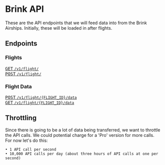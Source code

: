 # Brink API

These are the API endpoints that we will feed data into from the Brink Airships. Initially, these will be loaded in after flights.

## Endpoints

### Flights
[<kbd>GET</kbd> `/v1/flight/`](docs/v1/flights.md#get-flight)  
[<kbd>POST</kbd> `/v1/flight/`](docs/v1/flights.md#post-flight)  

### Flight Data
[<kbd>POST</kbd> `/v1/flight/{FLIGHT_ID}/data`](docs/v1/flights.md#post-flightdata)  
[<kbd>GET</kbd> `/v1/flight/{FLIGHT_ID}/data`](docs/v1/flights.md#get-flightdata)  

## Throttling

Since there is going to be a lot of data being transferred, we want to throttle the API calls. We could potential charge for a 'Pro' version for more calls. For now let's do this:

```
• 1 API call per second
• 10,000 API calls per day (about three hours of API calls at one per second)
```